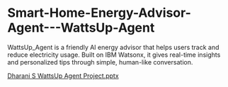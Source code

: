 # Smart-Home-Energy-Advisor-Agent---WattsUp-Agent
WattsUp_Agent is a friendly AI energy advisor that helps users track and reduce electricity usage. Built on IBM Watsonx, it gives real-time insights and personalized tips through simple, human-like conversation.

[Dharani S WattsUp Agent Project.pptx](https://github.com/user-attachments/files/21561839/Dharani.S.WattsUp.Agent.Project.pptx)
